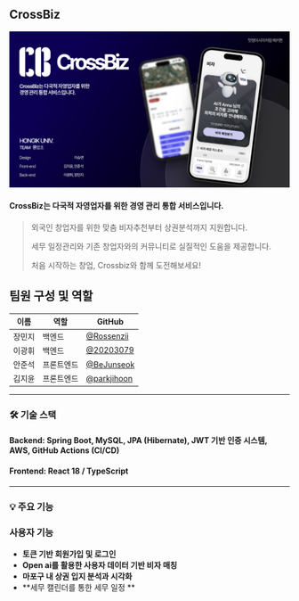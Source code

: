 ## CrossBiz
<p align="center">
  <img src="./images/main.png" alt="Main Image" width="700"/>
</p>

#### **CrossBiz**는 다국적 자영업자를 위한 경영 관리 통합 서비스입니다.

> 외국인 창업자를 위한 맞춤 비자추천부터 상권분석까지 지원합니다.
> 
> 세무 일정관리와 기존 창업자와의 커뮤니티로 실질적인 도움을 제공합니다.
> 
> 처음 시작하는 창업, Crossbiz와 함께 도전해보세요!

## 팀원 구성 및 역할

| 이름 | 역할 | GitHub |
|------|------|--------|
| 장민지 | 백엔드 | [@Rossenzii](https://github.com/Rossenzii) |
| 이광휘 | 백엔드 | [@20203079](https://github.com/20203079) |
| 안준석 | 프론트엔드 | [@BeJunseok](https://github.com/BeJunseok) |
| 김지윤 | 프론트엔드 | [@parkjihoon](https://github.com/parkjihoon) |


---

### 🛠️ 기술 스택

#### Backend: Spring Boot, MySQL, JPA (Hibernate), JWT 기반 인증 시스템, AWS, GitHub Actions (CI/CD)

#### Frontend: **React 18 / TypeScript**

---

### 💡 주요 기능

### 사용자 기능
- **토큰 기반 회원가입 및 로그인**
- **Open ai를 활용한 사용자 데이터 기반 비자 매칭**
- **마포구 내 상권 입지 분석과 시각화**
- **세무 캘린더를 통한 세무 일정 **
